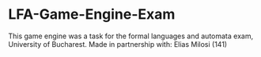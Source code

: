 # LFA-Game-Engine-Exam
This game engine was a task for the formal languages and automata exam, University of Bucharest.
 Made in partnership with: Elias Milosi (141)
